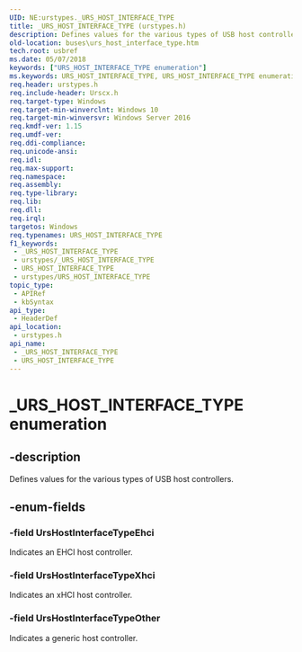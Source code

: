 ```yaml
---
UID: NE:urstypes._URS_HOST_INTERFACE_TYPE
title: _URS_HOST_INTERFACE_TYPE (urstypes.h)
description: Defines values for the various types of USB host controllers.
old-location: buses\urs_host_interface_type.htm
tech.root: usbref
ms.date: 05/07/2018
keywords: ["URS_HOST_INTERFACE_TYPE enumeration"]
ms.keywords: URS_HOST_INTERFACE_TYPE, URS_HOST_INTERFACE_TYPE enumeration [Buses], UrsHostInterfaceTypeEhci, UrsHostInterfaceTypeOther, UrsHostInterfaceTypeXhci, _URS_HOST_INTERFACE_TYPE, buses.urs_host_interface_type, urstypes/URS_HOST_INTERFACE_TYPE, urstypes/UrsHostInterfaceTypeEhci, urstypes/UrsHostInterfaceTypeOther, urstypes/UrsHostInterfaceTypeXhci
req.header: urstypes.h
req.include-header: Urscx.h
req.target-type: Windows
req.target-min-winverclnt: Windows 10
req.target-min-winversvr: Windows Server 2016
req.kmdf-ver: 1.15
req.umdf-ver: 
req.ddi-compliance: 
req.unicode-ansi: 
req.idl: 
req.max-support: 
req.namespace: 
req.assembly: 
req.type-library: 
req.lib: 
req.dll: 
req.irql: 
targetos: Windows
req.typenames: URS_HOST_INTERFACE_TYPE
f1_keywords:
 - _URS_HOST_INTERFACE_TYPE
 - urstypes/_URS_HOST_INTERFACE_TYPE
 - URS_HOST_INTERFACE_TYPE
 - urstypes/URS_HOST_INTERFACE_TYPE
topic_type:
 - APIRef
 - kbSyntax
api_type:
 - HeaderDef
api_location:
 - urstypes.h
api_name:
 - _URS_HOST_INTERFACE_TYPE
 - URS_HOST_INTERFACE_TYPE
---
```


# _URS_HOST_INTERFACE_TYPE enumeration


## -description

Defines values for the various types of USB host controllers.

## -enum-fields

### -field UrsHostInterfaceTypeEhci

Indicates an EHCI host controller.

### -field UrsHostInterfaceTypeXhci

Indicates an xHCI host controller.

### -field UrsHostInterfaceTypeOther

Indicates a generic host controller.

